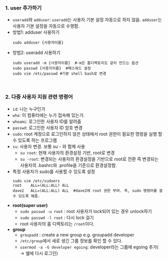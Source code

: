 ### 1. user 추가하기
  * `useradd`와 `adduser`: `useradd`는 사용자 기본 설정 자동으로 하지 않음. `adduser`는 사용자 기본 설정을 자동으로 수행함.
  * 방법1: adduser 사용하기
    ```
    sudo adduser {사용자이름}
    ```
  * 방법2: useradd 사용하기 
    ```
    sudo useradd -m {사용자이름}  #-m은 홈디렉토리도 같이 만드는 옵션
    sudo passwd {사용자이름}  #패스워드 설정
    sudo vim /etc/passwd #기본 shell bash로 변경
    ```
<br>

### 2. 다중 사용자 지원 관련 명령어
  * `id`: 나는 누구인가
  * `who`: 이 컴퓨터에는 누가 접속해 있는가.
  * `whoami`: 로그인한 사용자 ID를 알려줌
  * `passwd`: 로그인한 사용자 ID 암호 변경
  * `sudo`: root 계정으로 로그인하지 않은 상태에서 root 권한이 필요한 명령을 실행 할 수 있도록 하는 프로그램
  * `su`: 사용자 변경. 보통 su - 와 함께 사용
    * `su root`: 현재 사용자의 환경설정 기반, root로 변경
    * `su -root`: 변경되는 사용자의 환경설정을 기반으로 root로 전환 즉 변경되는 사용자의 .bashrc와 .profile을 기준으로 환경설정함.
  * 특정 사용자가 sudo를 사용할 수 있도록 설정
    ```
    sudo vim /etc/sudoers
    root	ALL=(ALL:ALL) ALL
    dave2	ALL=(ALL:ALL) ALL  #dave2에 root 권한 부여. 즉, sudo 명령어를 쓸 수 있도록 해줌.
    ```
  * **root(super user)**
    * `sudo passwd -u root` : root 사용자가 lock되어 있는 경우 unlock하기
    * `sudo passwd -l root` : 다시 lock 걸기
    * root 사용자의 홈 디렉토리는 `/root`이다. 
  * **group**
    * `groupadd` : create a new group e.g. groupadd developer
    * `/etc/group`에서 새로 생긴 그룹 정보를 확인 할 수 있다. 
    * `usermod -a -G developer egoing`: developer라는 그룹에 egoing 추가( → 쉘에 다시 로그인)


